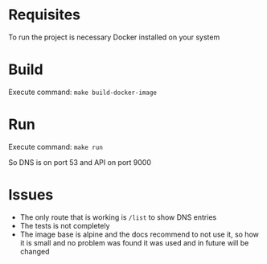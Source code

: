 # Requisites

To run the project is necessary Docker installed on your system

# Build

Execute command: `make build-docker-image`

# Run

Execute command: `make run`

So DNS is on port 53 and API on port 9000

# Issues

* The only route that is working is `/list` to show DNS entries
* The tests is not completely
* The image base is alpine and the docs recommend to not use it, so how it is small and no problem was found it was used and in future will be changed
